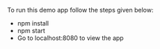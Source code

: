 To run this demo app follow the steps given below:
* npm install
* npm start
* Go to localhost:8080 to view the app